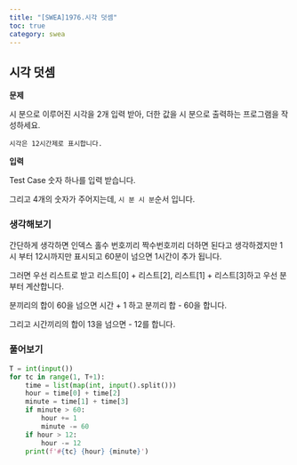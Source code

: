 ```yaml
---
title: "[SWEA]1976.시각 덧셈"
toc: true
category: swea
---
```


## 시각 덧셈

**문제**

시 분으로 이루어진 시각을 2개 입력 받아, 더한 값을 시 분으로 출력하는 프로그램을 작성하세요.

`시각은 12시간제로 표시합니다.`

**입력**

Test Case 숫자 하나를 입력 받습니다.

그리고 4개의 숫자가 주어지는데, `시 분 시 분`순서 입니다.

### 생각해보기

간단하게 생각하면 인덱스 홀수 번호끼리 짝수번호끼리 더하면 된다고 생각하겠지만 1시 부터 12시까지만 표시되고 60분이 넘으면 1시간이 추가 됩니다.

그러면 우선 리스트로 받고 리스트[0] + 리스트[2], 리스트[1] + 리스트[3]하고 우선 분부터 계산합니다.

분끼리의 합이 60을 넘으면 시간 + 1 하고 분끼리 합 - 60을 합니다.

그리고 시간끼리의 합이 13을 넘으면 - 12를 합니다.

### 풀어보기

```python
T = int(input())
for tc in range(1, T+1):
    time = list(map(int, input().split()))
    hour = time[0] + time[2]
    minute = time[1] + time[3]
    if minute > 60:
        hour += 1
        minute -= 60
    if hour > 12:
        hour -= 12
    print(f'#{tc} {hour} {minute}')
```

